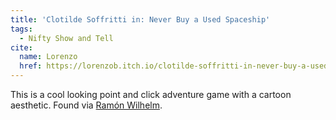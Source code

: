 ```yaml
---
title: 'Clotilde Soffritti in: Never Buy a Used Spaceship'
tags:
  - Nifty Show and Tell
cite:
  name: Lorenzo
  href: https://lorenzob.itch.io/clotilde-soffritti-in-never-buy-a-used-spaceship
---
```


This is a cool looking point and click adventure game with a cartoon aesthetic. Found via [Ramón Wilhelm](https://mastodon.gamedev.place/@ramon_wilhelm/110684073602725428).